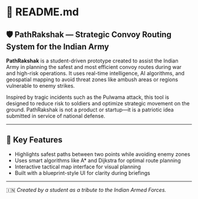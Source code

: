 # 📘 README.md

## 🛡️ PathRakshak — Strategic Convoy Routing System for the Indian Army

**PathRakshak** is a student-driven prototype created to assist the Indian Army in planning the safest and most efficient convoy routes during war and high-risk operations. It uses real-time intelligence, AI algorithms, and geospatial mapping to avoid threat zones like ambush areas or regions vulnerable to enemy strikes.

Inspired by tragic incidents such as the Pulwama attack, this tool is designed to reduce risk to soldiers and optimize strategic movement on the ground. PathRakshak is not a product or startup—it is a patriotic idea submitted in service of national defense.

---

## 🎯 Key Features

* Highlights safest paths between two points while avoiding enemy zones
* Uses smart algorithms like A\* and Dijkstra for optimal route planning
* Interactive tactical map interface for visual planning
* Built with a blueprint-style UI for clarity during briefings

---

🇮🇳 *Created by a student as a tribute to the Indian Armed Forces.*
